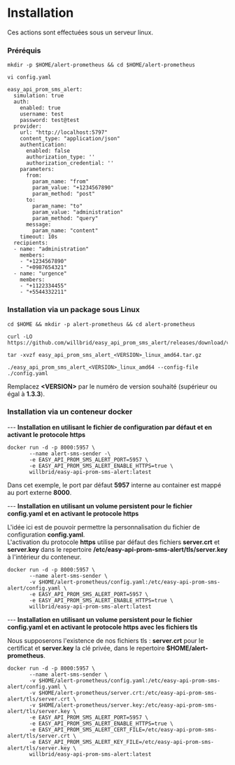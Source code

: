 # Installation

Ces actions sont effectuées sous un serveur linux.

### Préréquis

```
mkdir -p $HOME/alert-prometheus && cd $HOME/alert-prometheus
```

```
vi config.yaml
```

```
easy_api_prom_sms_alert:
  simulation: true
  auth:
    enabled: true
    username: test
    password: test@test
  provider:
    url: "http://localhost:5797"
    content_type: "application/json"
    authentication:
      enabled: false
      authorization_type: ''
      authorization_credential: ''
    parameters: 
      from: 
        param_name: "from"
        param_value: "+1234567890"
        param_method: "post"
      to:
        param_name: "to"
        param_value: "administration"
        param_method: "query"
      message: 
        param_name: "content"
    timeout: 10s
  recipients: 
  - name: "administration"
    members:
    - "+1234567890"
    - "+0987654321"
  - name: "urgence"
    members:
    - "+1122334455"
    - "+5544332211"
```


### Installation via un package sous Linux

```
cd $HOME && mkdir -p alert-prometheus && cd alert-prometheus
```

```
curl -LO https://github.com/willbrid/easy_api_prom_sms_alert/releases/download/v<VERSION>/easy_api_prom_sms_alert_<VERSION>_linux_amd64.tar.gz
```

```
tar -xvzf easy_api_prom_sms_alert_<VERSION>_linux_amd64.tar.gz
```

```
./easy_api_prom_sms_alert_<VERSION>_linux_amd64 --config-file ./config.yaml
```

Remplacez **\<VERSION\>** par le numéro de version souhaité (supérieur ou égal à **1.3.3**).

### Installation via un conteneur docker

--- **Installation en utilisant le fichier de configuration par défaut et en activant le protocole https**

```
docker run -d -p 8000:5957 \
       --name alert-sms-sender -\
       -e EASY_API_PROM_SMS_ALERT_PORT=5957 \
       -e EASY_API_PROM_SMS_ALERT_ENABLE_HTTPS=true \
       willbrid/easy-api-prom-sms-alert:latest
```

Dans cet exemple, le port par défaut **5957** interne au container est mappé au port externe **8000**. 

--- **Installation en utilisant un volume persistent pour le fichier config.yaml et en activant le protocole https**

L'idée ici est de pouvoir permettre la personnalisation du fichier de configuration **config.yaml**. <br>
L'activation du protocole **https** utilise par défaut des fichiers **server.crt** et **server.key** dans le repertoire **/etc/easy-api-prom-sms-alert/tls/server.key** à l'intérieur du conteneur. 

```
docker run -d -p 8000:5957 \
       --name alert-sms-sender \
       -v $HOME/alert-prometheus/config.yaml:/etc/easy-api-prom-sms-alert/config.yaml \
       -e EASY_API_PROM_SMS_ALERT_PORT=5957 \
       -e EASY_API_PROM_SMS_ALERT_ENABLE_HTTPS=true \
       willbrid/easy-api-prom-sms-alert:latest
```

--- **Installation en utilisant un volume persistent pour le fichier config.yaml et en activant le protocole https avec les fichiers tls**

Nous supposerons l'existence de nos fichiers tls : **server.crt** pour le certificat et **server.key** la clé privée, dans le repertoire **$HOME/alert-prometheus**.

```
docker run -d -p 8000:5957 \
       --name alert-sms-sender \
       -v $HOME/alert-prometheus/config.yaml:/etc/easy-api-prom-sms-alert/config.yaml \
       -v $HOME/alert-prometheus/server.crt:/etc/easy-api-prom-sms-alert/tls/server.crt \
       -v $HOME/alert-prometheus/server.key:/etc/easy-api-prom-sms-alert/tls/server.key \
       -e EASY_API_PROM_SMS_ALERT_PORT=5957 \
       -e EASY_API_PROM_SMS_ALERT_ENABLE_HTTPS=true \
       -e EASY_API_PROM_SMS_ALERT_CERT_FILE=/etc/easy-api-prom-sms-alert/tls/server.crt \
       -e EASY_API_PROM_SMS_ALERT_KEY_FILE=/etc/easy-api-prom-sms-alert/tls/server.key \
       willbrid/easy-api-prom-sms-alert:latest
```